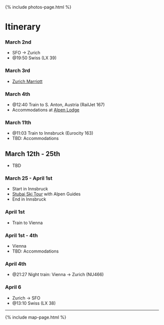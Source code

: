 {% include photos-page.html %}
# Itinerary

### March 2nd
* SFO -> Zurich 
* @19:50 Swiss (LX 39)

### March 3rd
* [Zurich Marriott](https://www.marriott.com/en-us/hotels/zrhdt-zurich-marriott-hotel/overview/)

### March 4th
* @12:40 Train to S. Anton, Austria (RailJet 167)
* Accommodations at [Alpen Lodge](http://www.alpen-lodge.at/alpine_lodge_welcome-1.html)

### March 11th
* @11:03 Train to Innsbruck (Eurocity 163)
* TBD: Accommodations

## March 12th - 25th
* TBD

### March 25 - April 1st
* Start in Innsbruck
* [Stubai Ski Tour](https://www.alpine-guides.com/trips/stubai-ski-tour/) with Alpen Guides
* End in Innsbruck

### April 1st
* Train to Vienna

### April 1st - 4th
* Vienna
* TBD: Accommodations

### April 4th
* @21:27 Night train: Vienna -> Zurich (NU466)
### April 6
* Zurich -> SFO
* @13:10 Swiss (LX 38)

* * *

{% include map-page.html %}